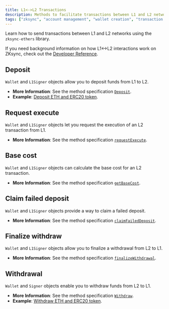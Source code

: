 ```yaml
---
title: L1<->L2 Transactions
description: Methods to facilitate transactions between L1 and L2 networks using zksync-ethers.
tags: ["zksync", "account management", "wallet creation", "transaction signing", "cryptocurrency", "ethereum", "l1 to l2 transactions"]
---
```


Learn how to send transactions between L1 and L2 networks using the `zksync-ethers` library.

If you need background information on how L1<->L2 interactions work on ZKsync, check out the [Developer Reference](https://docs.zksync.io/build/developer-reference/l1-l2-interoperability).

## Deposit

`Wallet` and `L1Signer` objects allow you to deposit funds from L1 to L2.

- **More Information**: See the method specification [`Deposit`](/sdk/js/ethers/v5/accounts#deposit).
- **Example**: [Deposit ETH and ERC20 token](https://github.com/zksync-sdk/zksync2-examples/blob/main/js/src/01_deposit.ts).

## Request execute

`Wallet` and `L1Signer` objects let you request the execution of an L2 transaction from L1.

- **More Information**: See the method specification [`requestExecute`](/sdk/js/ethers/v5/accounts#requestexecute).

## Base cost

`Wallet` and `L1Signer` objects can calculate the base cost for an L2 transaction.

- **More Information**: See the method specification [`getBaseCost`](/sdk/js/ethers/v5/accounts#getbasecost).

## Claim failed deposit

`Wallet` and `L1Signer` objects provide a way to claim a failed deposit.

- **More Information**: See the method specification [`claimFailedDeposit`](/sdk/js/ethers/v5/accounts#claimfaileddeposit).

## Finalize withdraw

`Wallet` and `L1Signer` objects allow you to finalize a withdrawal from L2 to L1.

- **More Information**: See the method specification [`finalizeWithdrawal`](/sdk/js/ethers/v5/accounts#finalizewithdrawal).

## Withdrawal

`Wallet` and `Signer` objects enable you to withdraw funds from L2 to L1.

- **More Information**: See the method specification [`Withdraw`](/sdk/js/ethers/v5/accounts#withdraw).
- **Example**: [Withdraw ETH and ERC20 token](https://github.com/zksync-sdk/zksync2-examples/blob/main/js/src/04_withdraw.ts).
